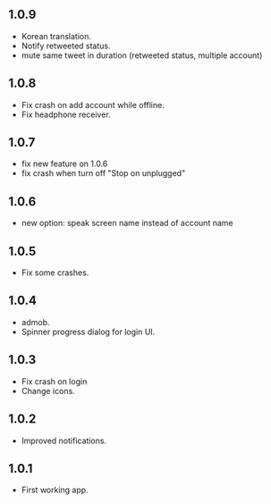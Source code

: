 1.0.9
-----
- Korean translation.
- Notify retweeted status.
- mute same tweet in duration (retweeted status, multiple account)

1.0.8
-----
- Fix crash on add account while offline.
- Fix headphone receiver.

1.0.7
-----
- fix new feature on 1.0.6
- fix crash when turn off "Stop on unplugged"

1.0.6
-----
- new option: speak screen name instead of account name

1.0.5
-----
- Fix some crashes.

1.0.4
-----
- admob.
- Spinner progress dialog for login UI.

1.0.3
-----
- Fix crash on login
- Change icons.

1.0.2
-----
- Improved notifications.

1.0.1
-----
- First working app.
